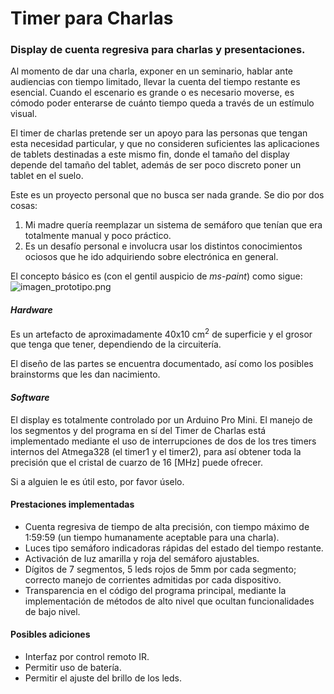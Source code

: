Timer para Charlas
============

<h3>Display de cuenta regresiva para charlas y presentaciones.</h3>
<p>Al momento de dar una charla, exponer en un seminario, hablar ante audiencias con tiempo limitado, llevar la cuenta del tiempo restante es esencial. Cuando el escenario es grande o es necesario moverse, es cómodo poder enterarse de cuánto tiempo queda a través de un estímulo visual.</p>
<p>El timer de charlas pretende ser un apoyo para las personas que tengan esta necesidad particular, y que no consideren suficientes las aplicaciones de tablets destinadas a este mismo fin, donde el tamaño del display depende del tamaño del tablet, además de ser poco discreto poner un tablet en el suelo.</p>
Este es un proyecto personal que no busca ser nada grande. Se dio por dos cosas:
<ol>
<li>Mi madre quería reemplazar un sistema de semáforo que tenían que era totalmente manual y poco práctico.</li>
<li>Es un desafío personal e involucra usar los distintos conocimientos ociosos que he ido adquiriendo sobre electrónica en general.</li>
</ol>
El concepto básico es (con el gentil auspicio de <i>ms-paint</i>) como sigue:
<img src="http://www.dcc.uchile.cl/~acastro/random/prototipos.png" alt="imagen_prototipo.png">
<h4><i>Hardware</i></h4>
<p>Es un artefacto de aproximadamente 40x10 cm<sup>2</sup> de superficie y el grosor que tenga que tener, dependiendo de la circuitería.</p>
El diseño de las partes se encuentra documentado, así como los posibles brainstorms que les dan nacimiento.
<h4><i>Software</i></h4>
<p>El display es totalmente controlado por un Arduino Pro Mini. El manejo de los segmentos y del programa en sí del Timer de Charlas está implementado mediante el uso de interrupciones de dos de los tres timers internos del Atmega328 (el timer1 y el timer2), para así obtener toda la precisión que el cristal de cuarzo de 16 [MHz] puede ofrecer. </p>
<p>Si a alguien le es útil esto, por favor úselo.</p>


<h4><strong>Prestaciones implementadas</strong></h4>
<ul>
<li>Cuenta regresiva de tiempo de alta precisión, con tiempo máximo de 1:59:59 (un tiempo humanamente aceptable para una charla).</li>
<li>Luces tipo semáforo indicadoras rápidas del estado del tiempo restante.</li>
<li>Activación de luz amarilla y roja del semáforo ajustables.</li>
<li>Dígitos de 7 segmentos, 5 leds rojos de 5mm por cada segmento; correcto manejo de corrientes admitidas por cada dispositivo.</li>
<li>Transparencia en el código del programa principal, mediante la implementación de métodos de alto nivel que ocultan funcionalidades de bajo nivel.</li>
</ul>
<h4><strong>Posibles adiciones</strong></h4>
<ul>
<li>Interfaz por control remoto IR.</li>
<li>Permitir uso de batería.</li>
<li>Permitir el ajuste del brillo de los leds.</li>
</ul>
